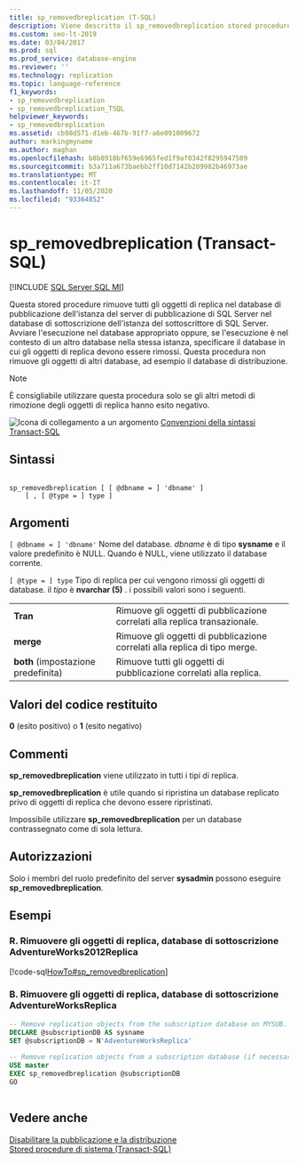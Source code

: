 ```yaml
---
title: sp_removedbreplication (T-SQL)
description: Viene descritto il sp_removedbreplication stored procedure utilizzato per rimuovere tutti gli oggetti di replica nel database di pubblicazione per SQL Server replica.
ms.custom: seo-lt-2019
ms.date: 03/04/2017
ms.prod: sql
ms.prod_service: database-engine
ms.reviewer: ''
ms.technology: replication
ms.topic: language-reference
f1_keywords:
- sp_removedbreplication
- sp_removedbreplication_TSQL
helpviewer_keywords:
- sp_removedbreplication
ms.assetid: cb98d571-d1eb-467b-91f7-a6e091009672
author: markingmyname
ms.author: maghan
ms.openlocfilehash: b8b8918bf659e6965fed1f9af0342f8295947509
ms.sourcegitcommit: b3a711a673baebb2ff10d7142b209982b46973ae
ms.translationtype: MT
ms.contentlocale: it-IT
ms.lasthandoff: 11/05/2020
ms.locfileid: "93364852"
---
```

# <a name="sp_removedbreplication-transact-sql"></a>sp_removedbreplication (Transact-SQL)
[!INCLUDE [SQL Server SQL MI](../../includes/applies-to-version/sql-asdbmi.md)]

  Questa stored procedure rimuove tutti gli oggetti di replica nel database di pubblicazione dell'istanza del server di pubblicazione di SQL Server nel database di sottoscrizione dell'istanza del sottoscrittore di SQL Server. Avviare l'esecuzione nel database appropriato oppure, se l'esecuzione è nel contesto di un altro database nella stessa istanza, specificare il database in cui gli oggetti di replica devono essere rimossi. Questa procedura non rimuove gli oggetti di altri database, ad esempio il database di distribuzione.  
  
> [!NOTE]  
>  È consigliabile utilizzare questa procedura solo se gli altri metodi di rimozione degli oggetti di replica hanno esito negativo.  
  
 ![Icona di collegamento a un argomento](../../database-engine/configure-windows/media/topic-link.gif "Icona di collegamento a un argomento") [Convenzioni della sintassi Transact-SQL](../../t-sql/language-elements/transact-sql-syntax-conventions-transact-sql.md)  
  
## <a name="syntax"></a>Sintassi  
  
```  
  
sp_removedbreplication [ [ @dbname = ] 'dbname' ]  
    [ , [ @type = ] type ]   
```  
  
## <a name="arguments"></a>Argomenti  
`[ @dbname = ] 'dbname'` Nome del database. *dbname* è di tipo **sysname** e il valore predefinito è NULL. Quando è NULL, viene utilizzato il database corrente.  
  
`[ @type = ] type` Tipo di replica per cui vengono rimossi gli oggetti di database. il *tipo* è **nvarchar (5)** . i possibili valori sono i seguenti.  
  
|||  
|-|-|  
|**Tran**|Rimuove gli oggetti di pubblicazione correlati alla replica transazionale.|  
|**merge**|Rimuove gli oggetti di pubblicazione correlati alla replica di tipo merge.|  
|**both** (impostazione predefinita)|Rimuove tutti gli oggetti di pubblicazione correlati alla replica.|  
  
## <a name="return-code-values"></a>Valori del codice restituito  
 **0** (esito positivo) o **1** (esito negativo)  
  
## <a name="remarks"></a>Commenti  
 **sp_removedbreplication** viene utilizzato in tutti i tipi di replica.  
  
 **sp_removedbreplication** è utile quando si ripristina un database replicato privo di oggetti di replica che devono essere ripristinati.  
  
 Impossibile utilizzare **sp_removedbreplication** per un database contrassegnato come di sola lettura.  
  
## <a name="permissions"></a>Autorizzazioni  
 Solo i membri del ruolo predefinito del server **sysadmin** possono eseguire **sp_removedbreplication**.  
  
## <a name="examples"></a>Esempi

### <a name="a-remove-replication-objects-adventureworks2012replica-subscription-database"></a>R. Rimuovere gli oggetti di replica, database di sottoscrizione AdventureWorks2012Replica
 [!code-sql[HowTo#sp_removedbreplication](../../relational-databases/replication/codesnippet/tsql/sp-removedbreplication-t_1.sql)]  
  
### <a name="b-remove-replication-objects-adventureworksreplica-subscription-database"></a>B. Rimuovere gli oggetti di replica, database di sottoscrizione AdventureWorksReplica
  
```sql
-- Remove replication objects from the subscription database on MYSUB.  
DECLARE @subscriptionDB AS sysname  
SET @subscriptionDB = N'AdventureWorksReplica'  
  
-- Remove replication objects from a subscription database (if necessary).  
USE master  
EXEC sp_removedbreplication @subscriptionDB  
GO  
  
```  
  
## <a name="see-also"></a>Vedere anche  
 [Disabilitare la pubblicazione e la distribuzione](../../relational-databases/replication/disable-publishing-and-distribution.md)   
 [Stored procedure di sistema &#40;Transact-SQL&#41;](../../relational-databases/system-stored-procedures/system-stored-procedures-transact-sql.md)  
  
  
